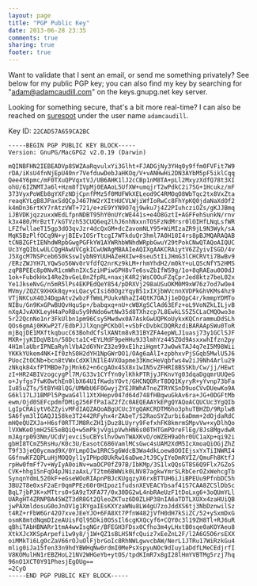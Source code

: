 ```yaml
---
layout: page
title: "PGP Public Key"
date: 2013-06-28 23:35
comments: true
sharing: true
footer: true
---
```


Want to validate that I sent an email, or send me something privately? See below for my public PGP key; you can also find my key by searching for "adam@adamcaudill.com" on the keys.gnupg.net key server.

Looking for something secure, that's a bit more real-time? I can also be reached on [surespot](https://www.surespot.me/) under the user name `adamcaudill`.

Key ID: `22CAD57A659CA2BC`

    -----BEGIN PGP PUBLIC KEY BLOCK-----
    Version: GnuPG/MacGPG2 v2.0.19 (Darwin)
    
    mQINBFHN2IEBEADVp8SWZAaRqvulxYi3Glht+FJADGjNy3YHq0y9ffm0FVFit7W9
    rDA/iKsU4fnNjEpU40nr7VefduwDebJaHKOq/V+vANHwHi2DN3AYbM5pF5iklCqq
    Qee4Y6pmc/mF0TXuQPVqxtVJ/UB6AHK1lJ2cCBp1nM8TA+pLl2MxyzXdfQ78t3XI
    ohU/6IZNMTJa6l+Hzm8fIVpMj0EAAoL5UfXW+umqjrT2wPdkC2i7SG+1Hcukz/mF
    373VyxPoWEb8gYXFzNDjCpnfPMz5f0MUFWkXELeod9C4RMOqO8WbTqc2tx8VxZta
    reaqKYLgB8JPaxSdQCpJ467hW2rXItHUCVLWjiWfIoRwCc8FhYpKQ0jdaNaXdOf2
    k4mDn36rtKY7rAtzVWT+721/e+zE9YYN9O7qj9wku7j4Z2PIuhcziOZs/gKJJBmq
    iJBVDKjqzzuxxWEdLfpnNDBT95hY0nUYcWE441s+e4O8GztI+AGFFehSunkN/rnv
    k3x480/MrBztT/kGTVzh53CUQ6eq2lhJ6nhNxxnTOSFzNdMrsr0lOIHfLNqLsfWR
    LFZfwllaeT15gp3dO3qvJzr4dcQxGM+dcZavomNLY95+WiMIzaZR9jL9N3Wyk/sA
    MqK5BzPlfOCq9N+yjBIEvIOSrTtcgI7WTkduQr3hml7A0H10I4rs8pBJMQARAQAB
    tCNBZGFtIENhdWRpbGwgPGFkYW1AYWRhbWNhdWRpbGwuY29tPokCNwQTAQoAIQUC
    Uc3YgQIbLwULCQgHAwUVCgkICwUWAgMBAAIeAQIXgAAKCRAiytV6ZZyivISGD/4v
    J5XgcM7NSPceb650kSswIybN9YUUHAZeHXIw+8seu5tIiJHmG3lCHCRVti7BwBv9
    /ERzZWJYH7LYQwSo56Wv0rVfdfQ2nrKz9kLM+rhmYhdH2/m0kY+uLQScNfY52HMS
    zqPBPEEc8p0NvR1cmWhnIXc5ziHPiwGPH8vTe6svZbIfWS9g/1o+8qRAEau0O0dJ
    1ok+FubdkHx14Re2bvGeL0nZfpRL+naxjK4R2jWsC0OuFZqCprJed8ktz7beL02x
    Ye1JkseNvG/n5mR5lPs4EKPEdQeY854/pDRXVj298aUSuOKM0M9xW76z7od7wOe4
    MVmy/ZQZC9XHXk8qy+xLQacyCIsi60OgzYqyBS1xIXjbWVcnnXVDPkGhVKMs4hz9
    VTjNKCuX40J4DqpAtv2wbzFfWmLPUukvNhaZI4QtK7OAJj1eDQpC4r/kmmpYDMTo
    NIBu/Gn9KxGPwBUQvHquSp+/babqxq+nU+cWBXgSClAd63EFz+oL9VoNZkLILjvB
    nXgAJvAXKLeyH4aPoRBu5y9hNdo6wtNw35d8TXhzcp7L8EwkLS5Z5CLaCMQOwo3e
    5r22QcnNo1nr3FkUlbn1pm96Csy5Mwdwx0A7AskGwUQPKoUykxKQCnrammuDdSLh
    QOs6gmAj0KKwP2T/EdbPJJlXqngPCKbOl+vSbFcDvbkCDQRRzdiBARAApSWu0ToR
    mjBqjDE1MXftkqbucC63BohdCfslXANtm8vR31BYZFA4epWLJ1uasj73y1GClSJF
    MXR+jyKIDqVB1n/58Dcta1C+EYLMdF9peHHu9J3lmhYz445ZOd9AsxxwhIfzn2py
    4H1mlaUbrIPNEaRyhlVbA2d6YNrZ32e99xE1hziHgmt7JwOwkTAJ4q7eI5M98Wii
    YKKkYUkem4NK+If0zhS0H2dYH1NpGWrDO1/OAg6aAlI+zpbhxvPjSGqb5MwlU5J6
    PUocZtOCNb+bcn8tVWxCdXKlNIlE4VXOapme33KmcHeVqbfws4w2iJ9Nh4Arlu29
    zNkqk84xfPTMBDe7pjMnk62+n6cgAOx4SX8x1wIN5vZFHRI8BSSKb/Cw/jj/HEwt
    zI+HR24BIVzogcygPl7M/G33v1CYfYn0ylKhkPTRjyJFKnvYg03dqaDgqmrUUQeG
    o+Jyfgs7fwK0wthEn0lbX64U1fKwdsYOvt/GHCNQORrT8DQ1KyryR+yYvnp73bFa
    Iu85uZTs/5tBYH8lQG/UMWbU6F0GwyjZYEJRWhATneZTRYKSnD9uoCVvDUewKo9A
    G6kl17LJ1BMPl5PgwaG4ll1XtXHepv047d64d748fHBqwuGkAv6ra+JG+0DGFtMb
    ewm/Ojd0SEFcpdmfDMig256FfPaIaZ2fZc0AEQEAAYkEPgQYAQoACQUCUc3YgQIb
    LgIpCRAiytV6ZZyivMFdIAQZAQoABgUCUc3YgQAKCRDTM6ho3phuTBHZD/9RplwB
    SA6fym3lIGAQJ158ke3T2442RFyhx4rZAbeT/S2RaoSYZurbi6aDmm+2dOjdaRdC
    mHQeQUZXJa+H6sf0RTTJM8RcZH1jDuz8LUyry9FefxhFK8kmrmSMpvVw+xyDlhQo
    lVXWKeOjmH25E5eBQiQ+w5mPkjvVgipVwhHN6s00THTGmPOreFlEg/8Js8MgvdwR
    mJAgrp093Nm/UCdVjevci5uCBYslhvOwnTWAXKvO/oWZEH9aOhr0UC1aXp+qi92i
    gbHI8TCmZ5RsHu/K0c3U/EasotC686VamlMCsGwc4sUAM2XdM5IcXmoaQiOGjZhZ
    T9f33jeQ0ycmad9X/0YLmpO1w1RRCSg6WdcB3Wa4dkLoew8OOIEjsxYxTiINWRI4
    G6fnwKFZQPLuHjMOQQyl1yIPHpd8UkRw16aDweJtJ9CyIYeDmRVIZ/QmuFh8KtfJ
    rpHw0fmFf7v+WyIyA0oiNv+waOCP0fZ97B/IbKMp/3S1lxQQsGT8S6Q9Flx7GZoS
    CVK+hhg15nFqO4pJNizaAxL/T2tm6BWWik0LNV87agkwYmrSLRbCerOZxWehcgTb
    SynqnYdmL520kF+eGseWOoRIApnPBJcKUgqzyX6rxBTTUH6iJiBPEUu9PfnbDC5h
    3BU2T8e0xsF2aEr0qmPPEz60r0HIpoz1fudsnXEVEACYbsaf41S7CAA8ZCSlDbSc
    BqL7jbPJK+xMTtrs0+SA9zTXFA77/0x30DG2wL4nbRAeUzF1tDoLxg6+3oQUmYLl
    UARgHT4ZRNPBA45WZT3dR8Gt2QleoZKTuz6D0ZLHP38nIA6aTDTLXUXx4zaHUiQB
    jwPAXmldosuG0oJnOV1g1RYgaIEsKXYzaWNu8LW4gU7zoJddXS6tj3NbDznwilSz
    t4RZ+rFbW6Gr42O7xveJEeYJO+6FA8Xt7PfnW482jVfH0dH7kSiZC/52+ySxmDxG
    osmK8mtdNqmDIzeAUisFQl95Dki0OSsIl6cgKXQcyf6+CQY0c3l19ZH8Tl+RJ6uR
    qBhiTAbHBNARr1tmA4wwIsgNGr/BFEGH3FDsx0Cfho3m4yLHxtB0sqe0aKOYAeu8
    XtkXJcXKSpArpefi1w9y8/j1W+QZ1sBLHSNfcQuiz7xEeZnL2F/l2A6G5O6rsEXX
    oiMMkTi6LgOcZaV66rOJuOlFjbrGoIc8RhNWLgwvcbAW/NerL1JTRu17WiRzkGu4
    mlig0iJa15fen33n9hdYBWHqNw0rdmI0MePsXspyuNOc9dIuy1aDdfLMeCEdjrfI
    V8KOMulHN1rEBZHoL21NV2WHGeYb+ytOS/tpdKImR7x8gI28lHmYVBTMg5rzj7hq
    96nO1XCT0Y91PhesjEgOUg==
    =2CyO
    -----END PGP PUBLIC KEY BLOCK-----

